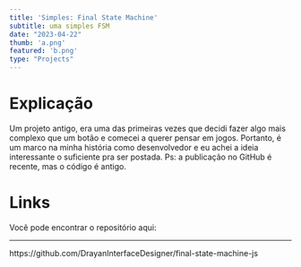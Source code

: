 ```yaml
---
title: 'Simples: Final State Machine'
subtitle: uma simples FSM
date: "2023-04-22"
thumb: 'a.png'
featured: 'b.png'
type: "Projects"
---
```


# Explicação

Um projeto antigo, era uma das primeiras vezes que decidi fazer algo mais complexo que um botão e comecei a querer pensar em jogos. Portanto, é um marco na minha história como desenvolvedor e eu achei a ideia interessante o suficiente pra ser postada. 
Ps: a publicação no GitHub é recente, mas o código é antigo.

# Links

Você pode encontrar o repositório aqui:
<hr>
https://github.com/DrayanInterfaceDesigner/final-state-machine-js

